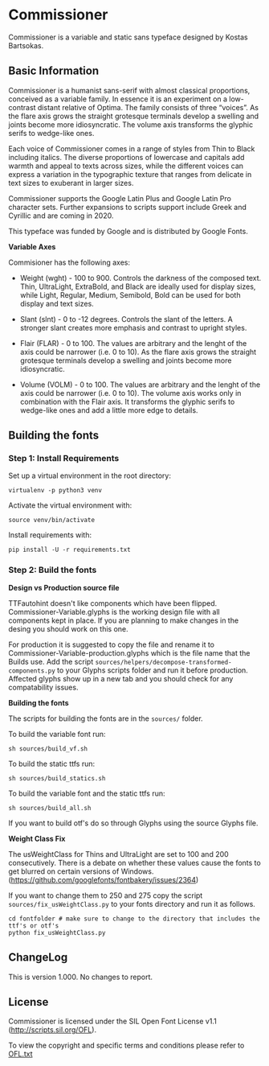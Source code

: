 # Commissioner
Commissioner is a variable and static sans typeface designed by Kostas Bartsokas.

## Basic Information
Commissioner is a humanist sans-serif with almost classical proportions, conceived as a variable family. In essence it is an experiment on a low-contrast distant relative of Optima. The family consists of three “voices”. As the flare axis grows the straight grotesque terminals develop a swelling and joints become more idiosyncratic. The volume axis transforms the glyphic serifs to wedge-like ones. 

Each voice of Commissioner comes in a range of styles from Thin to Black including italics. The diverse proportions of lowercase and capitals add warmth and appeal to texts across sizes, while the different voices can express a variation in the typographic texture that ranges from delicate in text sizes to exuberant in larger sizes. 

Commissioner supports the Google Latin Plus and Google Latin Pro character sets.
Further expansions to scripts support include Greek and Cyrillic and are coming in 2020.

This typeface was funded by Google and is distributed by Google Fonts.

**Variable Axes**

Commisioner has the following axes:

- Weight (wght) - 100 to 900. Controls the darkness of the composed text. Thin, UltraLight, ExtraBold, and Black are ideally used for display sizes, while Light, Regular, Medium, Semibold, Bold can be used for both display and text sizes.

- Slant (slnt) - 0 to -12 degrees. Controls the slant of the letters. A stronger slant creates more emphasis and contrast to upright styles. 

- Flair (FLAR) - 0 to 100. The values are arbitrary and the lenght of the axis could be narrower (i.e. 0 to 10). As the flare axis grows the straight grotesque terminals develop a swelling and joints become more idiosyncratic.

- Volume (VOLM) - 0 to 100. The values are arbitrary and the lenght of the axis could be narrower (i.e. 0 to 10). The volume axis works only in combination with the Flair axis. It transforms the glyphic serifs to wedge-like ones and add a little more edge to details.  

## Building the fonts

### Step 1: Install Requirements

Set up a virtual environment in the root directory:

```
virtualenv -p python3 venv
```

Activate the virtual environment with:

```
source venv/bin/activate
```

Install requirements with:

```
pip install -U -r requirements.txt
```

### Step 2: Build the fonts

**Design vs Production source file**

TTFautohint doesn't like components which have been flipped. Commissioner-Variable.glyphs is the working design file with all components kept in place. If you are planning to make changes in the desing you should work on this one. 

For production it is suggested to copy the file and rename it to Commissioner-Variable-production.glyphs which is the file name that the Builds use. Add the script `sources/helpers/decompose-transformed-components.py` to your Glyphs scripts folder and run it before production. Affected glyphs show up in a new tab and you should check for any compatability issues. 

**Building the fonts**

The scripts for building the fonts are in the `sources/` folder.

To build the variable font run:

```
sh sources/build_vf.sh
```

To build the static ttfs run:

```
sh sources/build_statics.sh
```

To build the variable font and the static ttfs run:

```
sh sources/build_all.sh
```  

If you want to build otf's do so through Glyphs using the source Glyphs file. 

**Weight Class Fix**

The usWeightClass for Thins and UltraLight are set to 100 and 200 consecutively. There is a debate on whether these values cause the fonts to get blurred on certain versions of Windows. (https://github.com/googlefonts/fontbakery/issues/2364) 

If you want to change them to 250 and 275 copy the script `sources/fix_usWeightClass.py` to your fonts directory and run it as follows.

```
cd fontfolder # make sure to change to the directory that includes the ttf's or otf's
python fix_usWeightClass.py
```

## ChangeLog

This is version 1.000. No changes to report. 

## License

Commissioner is licensed under the SIL Open Font License v1.1 (<http://scripts.sil.org/OFL>).

To view the copyright and specific terms and conditions please refer to [OFL.txt](https://github.com/kosbarts/Commissioner/blob/master/OFL.txt)
